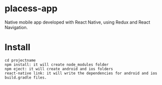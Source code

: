 # placess-app

Native mobile app developed with React Native, using Redux and React Navigation.

# Install


```
cd projectname
npm install: it will create node_modules folder
npm eject: it will create android and ios folders
react-native link: it will write the dependencies for android and ios build.gradle files.
```




